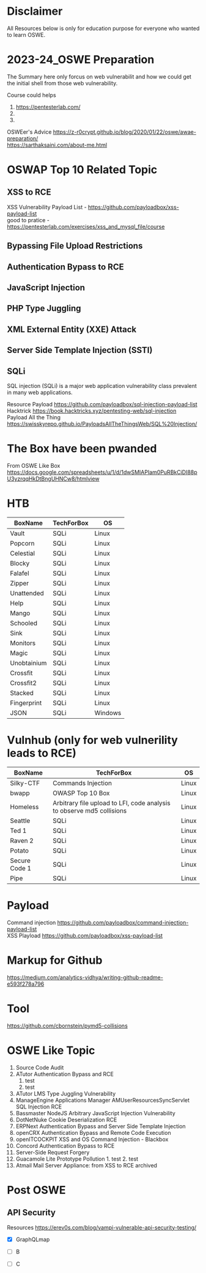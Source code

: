 # Disclaimer
All Resources below is only for education purpose for everyone who wanted to learn OSWE.

# 2023-24_OSWE Preparation
The Summary here only forcus on web vulnerabilit and how we could get the initial shell from those web vulnerability.

Course could helps 
1. https://pentesterlab.com/
2. 
3. 

OSWEer's Advice
https://z-r0crypt.github.io/blog/2020/01/22/oswe/awae-preparation/ <br>
https://sarthaksaini.com/about-me.html <br>

# OSWAP Top 10 Related Topic

## XSS to RCE
XSS Vulnerability Payload List - https://github.com/payloadbox/xss-payload-list <br>
good to pratice - https://pentesterlab.com/exercises/xss_and_mysql_file/course <br>

## Bypassing File Upload Restrictions

## Authentication Bypass to RCE

## JavaScript Injection

## PHP Type Juggling

## XML External Entity (XXE) Attack

## Server Side Template Injection (SSTI)

## SQLi
SQL injection (SQLi) is a major web application vulnerability class prevalent in many web applications. 

Resource
Payload https://github.com/payloadbox/sql-injection-payload-list <br>
Hacktrick https://book.hacktricks.xyz/pentesting-web/sql-injection <br>
Payload All the Thing https://swisskyrepo.github.io/PayloadsAllTheThingsWeb/SQL%20Injection/ <br>


# The Box have been pwanded 

From OSWE Like Box https://docs.google.com/spreadsheets/u/1/d/1dwSMIAPIam0PuRBkCiDI88pU3yzrqqHkDtBngUHNCw8/htmlview

# HTB
|BoxName|TechForBox|OS|
|---|---|---|
|Vault|SQLi|Linux|
|Popcorn|SQLi|Linux|
|Celestial|SQLi|Linux|
|Blocky|SQLi|Linux|
|Falafel|SQLi|Linux|
|Zipper|SQLi|Linux|
|Unattended|SQLi|Linux|
|Help|SQLi|Linux|
|Mango|SQLi|Linux|
|Schooled|SQLi|Linux|
|Sink|SQLi|Linux|
|Monitors|SQLi|Linux|
|Magic|SQLi|Linux|
|Unobtainium|SQLi|Linux|
|Crossfit|SQLi|Linux|
|Crossfit2|SQLi|Linux|
|Stacked|SQLi|Linux|
|Fingerprint|SQLi|Linux|
|JSON|SQLi|Windows|

# Vulnhub (only for web vulnerility leads to RCE)
|BoxName|TechForBox|OS|
|---|---|---|
|Silky-CTF|Commands Injection|Linux|
|bwapp|OWASP Top 10 Box|Linux|
|Homeless|Arbitrary file upload to LFI, code analysis to observe md5 collisions|Linux|
|Seattle|SQLi|Linux|
|Ted 1|SQLi|Linux|
|Raven 2|SQLi|Linux|
|Potato|SQLi|Linux|
|Secure Code 1|SQLi|Linux|
|Pipe|SQLi|Linux|

# Payload
Command injection https://github.com/payloadbox/command-injection-payload-list <br>
XSS Playload https://github.com/payloadbox/xss-payload-list

# Markup for Github
https://medium.com/analytics-vidhya/writing-github-readme-e593f278a796

# Tool
https://github.com/cbornstein/pymd5-collisions

# OSWE Like Topic

1. Source Code Audit
2. ATutor Authentication Bypass and RCE
	1. test
	2. test
3.  ATutor LMS Type Juggling Vulnerability
4.  ManageEngine Applications Manager AMUserResourcesSyncServlet SQL Injection RCE
5.  Bassmaster NodeJS Arbitrary JavaScript Injection Vulnerability
6.  DotNetNuke Cookie Deserialization RCE
7.  ERPNext Authentication Bypass and Server Side Template Injection
8.  openCRX Authentication Bypass and Remote Code Execution
9.  openITCOCKPIT XSS and OS Command Injection - Blackbox
10.  Concord Authentication Bypass to RCE
11.  Server-Side Request Forgery
12.  Guacamole Lite Prototype Pollution	
	1. test
	2. test
13.  Atmail Mail Server Appliance: from XSS to RCE archived

# Post OSWE

## API Security
<!-- Task list -->

Resources
https://erev0s.com/blog/vampi-vulnerable-api-security-testing/

- [x] GraphQLmap
- [ ] B
- [ ] C

